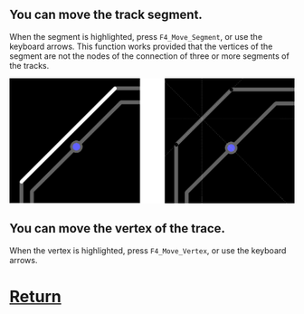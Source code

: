 ## You can move the track segment. 

When the segment is highlighted, press `F4_Move_Segment`, or use the keyboard arrows. This function works provided that the vertices of the segment are not the nodes of the connection of three or more segments of the tracks.

![](pictures/edit_tr2.png)

## You can move the vertex of the trace. 

When the vertex is highlighted, press `F4_Move_Vertex`, or use the keyboard arrows.

# [Return](How_to.md)
